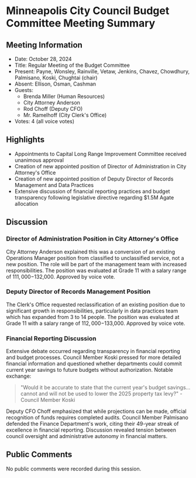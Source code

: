 # Minneapolis City Council Budget Committee Meeting Summary

## Meeting Information
- Date: October 28, 2024
- Title: Regular Meeting of the Budget Committee
- Present: Payne, Wonsley, Rainville, Vetaw, Jenkins, Chavez, Chowdhury, Palmisano, Koski, Chughtai (chair)
- Absent: Ellison, Osman, Cashman
- Guests: 
  - Brenda Miller (Human Resources)
  - City Attorney Anderson
  - Rod Choff (Deputy CFO)
  - Mr. Ramelhoff (City Clerk's Office)
- Votes: 4 (all voice votes)

## Highlights
* Appointments to Capital Long Range Improvement Committee received unanimous approval
* Creation of new appointed position of Director of Administration in City Attorney's Office
* Creation of new appointed position of Deputy Director of Records Management and Data Practices
* Extensive discussion of financial reporting practices and budget transparency following legislative directive regarding $1.5M Agate allocation

## Discussion

### Director of Administration Position in City Attorney's Office
City Attorney Anderson explained this was a conversion of an existing Operations Manager position from classified to unclassified service, not a new position. The role will be part of the management team with increased responsibilities. The position was evaluated at Grade 11 with a salary range of $111,000-$132,000. Approved by voice vote.

### Deputy Director of Records Management Position
The Clerk's Office requested reclassification of an existing position due to significant growth in responsibilities, particularly in data practices team which has expanded from 3 to 14 people. The position was evaluated at Grade 11 with a salary range of $112,000-$133,000. Approved by voice vote.

### Financial Reporting Discussion
Extensive debate occurred regarding transparency in financial reporting and budget processes. Council Member Koski pressed for more detailed financial information and questioned whether departments could commit current year savings to future budgets without authorization. Notable exchange:

> "Would it be accurate to state that the current year's budget savings... cannot and will not be used to lower the 2025 property tax levy?" - Council Member Koski

Deputy CFO Choff emphasized that while projections can be made, official recognition of funds requires completed audits. Council Member Palmisano defended the Finance Department's work, citing their 49-year streak of excellence in financial reporting. Discussion revealed tension between council oversight and administrative autonomy in financial matters.

## Public Comments
No public comments were recorded during this session.
